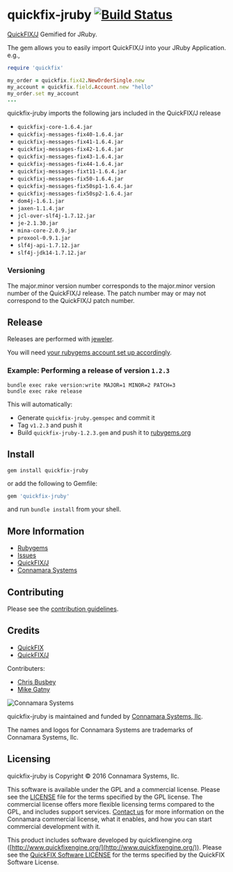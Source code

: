 quickfix-jruby [![Build Status](https://travis-ci.org/connamara/quickfix-jruby.png)](https://travis-ci.org/connamara/quickfix-jruby)
==============

[QuickFIX/J](http://www.quickfixj.org/) Gemified for JRuby.

The gem allows you to easily import QuickFIX/J into your JRuby Application. e.g.,

``` ruby
require 'quickfix'

my_order = quickfix.fix42.NewOrderSingle.new
my_account = quickfix.field.Account.new "hello"
my_order.set my_account
...
```

quickfix-jruby imports the following jars included in the QuickFIX/J release

* `quickfixj-core-1.6.4.jar`
* `quickfixj-messages-fix40-1.6.4.jar`
* `quickfixj-messages-fix41-1.6.4.jar`
* `quickfixj-messages-fix42-1.6.4.jar`
* `quickfixj-messages-fix43-1.6.4.jar`
* `quickfixj-messages-fix44-1.6.4.jar`
* `quickfixj-messages-fixt11-1.6.4.jar`
* `quickfixj-messages-fix50-1.6.4.jar`
* `quickfixj-messages-fix50sp1-1.6.4.jar`
* `quickfixj-messages-fix50sp2-1.6.4.jar`
* `dom4j-1.6.1.jar`
* `jaxen-1.1.4.jar`
* `jcl-over-slf4j-1.7.12.jar`
* `je-2.1.30.jar`
* `mina-core-2.0.9.jar`
* `proxool-0.9.1.jar`
* `slf4j-api-1.7.12.jar`
* `slf4j-jdk14-1.7.12.jar`

### Versioning

The major.minor version number corresponds to the major.minor version number of the QuickFIX/J release.  The patch number may or may not correspond to the QuickFIX/J patch number.

Release
-------

Releases are performed with [jeweler](https://github.com/technicalpickles/jeweler).

You will need [your rubygems account set up accordingly](http://guides.rubygems.org/make-your-own-gem/).

### Example: Performing a release of version `1.2.3`

```shell
bundle exec rake version:write MAJOR=1 MINOR=2 PATCH=3
bundle exec rake release
```

This will automatically:

* Generate `quickfix-jruby.gemspec` and commit it
* Tag `v1.2.3` and push it
* Build `quickfix-jruby-1.2.3.gem` and push it to [rubygems.org](https://rubygems.org/)

Install
-------

```shell
gem install quickfix-jruby
```

or add the following to Gemfile:
```ruby
gem 'quickfix-jruby'
```
and run `bundle install` from your shell.


More Information
----------------

* [Rubygems](https://rubygems.org/gems/quickfix-jruby)
* [Issues](https://github.com/connamara/quickfix-jruby/issues)
* [QuickFIX/J](http://www.quickfixj.org/) 
* [Connamara Systems](http://connamara.com)

Contributing
------------

Please see the [contribution guidelines](https://github.com/connamara/quickfix-jruby/blob/master/CONTRIBUTION_GUIDELINES.md).


Credits
-------

* [QuickFIX](http://www.quickfixengine.org/) 
* [QuickFIX/J](http://www.quickfixj.org/) 

Contributers:

* [Chris Busbey](https://github.com/cbusbey)
* [Mike Gatny](https://github.com/mgatny)

![Connamara Systems](http://www.connamara.com/wp-content/uploads/2016/01/connamara_logo_dark.png)

quickfix-jruby is maintained and funded by [Connamara Systems, llc](http://connamara.com).

The names and logos for Connamara Systems are trademarks of Connamara Systems, llc.

Licensing
---------
quickfix-jruby is Copyright © 2016 Connamara Systems, llc. 

This software is available under the GPL and a commercial license.  Please see the [LICENSE](https://github.com/connamara/quickfix-jruby/blob/master/LICENSE.txt) file for the terms specified by the GPL license.  The commercial license offers more flexible licensing terms compared to the GPL, and includes support services.  [Contact us](mailto:info@connamara.com) for more information on the Connamara commercial license, what it enables, and how you can start commercial development with it.

This product includes software developed by quickfixengine.org ([http://www.quickfixengine.org/](http://www.quickfixengine.org/)). Please see the [QuickFIX Software LICENSE](https://github.com/connamara/quickfix-jruby/blob/master/QUICKFIX_LICENSE.txt) for the terms specified by the QuickFIX Software License.
